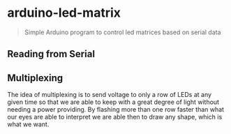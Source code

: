 # arduino-led-matrix

> Simple Arduino program to control led matrices based on serial data

## Reading from Serial

## Multiplexing

The idea of multiplexing is to send voltage to only a row of LEDs at any given time so that we are able to keep with a great degree of light without needing a power providing. By flashing more than one row faster than what our eyes are able to interpret we are able then to draw any shape, which is what we want.


